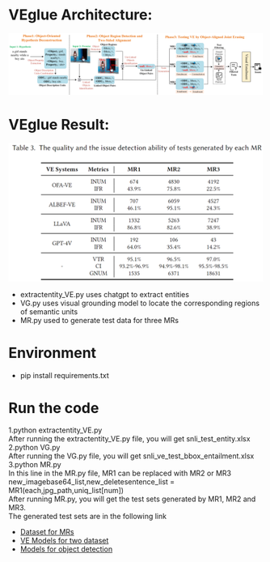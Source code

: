 # VEglue Architecture:  
![Image text](https://github.com/lsplx/VEtesting/blob/master/data/artifacture_refine.png)

# VEglue Result:  
![Image text](https://github.com/lsplx/VEtesting/blob/master/data/MR_result.png)

- extractentity_VE.py uses chatgpt to extract entities
- VG.py uses visual grounding model to locate the corresponding regions of semantic units
- MR.py used to generate test data for three MRs

# Environment
- pip install requirements.txt

# Run the code
1.python extractentity_VE.py   
After running the extractentity_VE.py file, you will get snli_test_entity.xlsx  
2.python VG.py  
After running the VG.py file, you will get snli_ve_test_bbox_entailment.xlsx  
3.python MR.py  
In this line in the MR.py file, MR1 can be replaced with MR2 or MR3  
new_imagebase64_list,new_deletesentence_list = MR1(each,jpg_path,uniq_list[num])  
After running MR.py, you will get the test sets generated by MR1, MR2 and MR3.  
The generated test sets are in the following link  

- [Dataset for MRs](https://pan.baidu.com/s/1HLuZR1fvQW2Qj7ZXQ5xaww?pwd=pdos)
- [VE Models for two dataset](https://pan.baidu.com/s/1i1-lIF0IxSXAKbJv8gdtDg?pwd=5bfw)
- [Models for object detection](https://github.com/RistoranteRist/mmlab-weights/releases/download/dino-swinl/dino-5scale_swin-l_8xb2-36e_coco-5486e051.pth)






